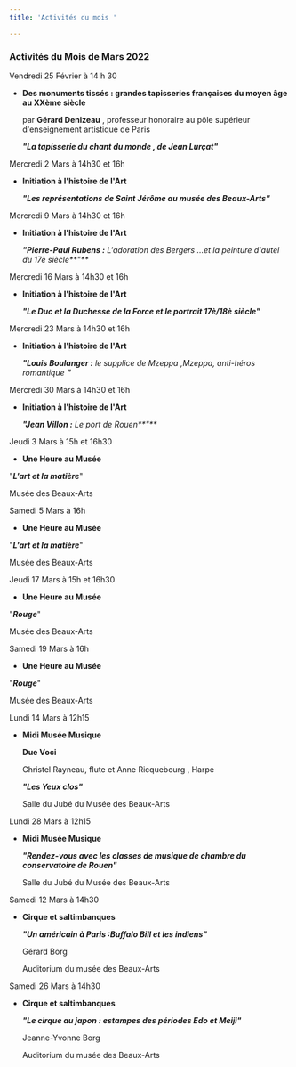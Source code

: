 ```yaml
---
title: 'Activités du mois '

---
```

### Activités du Mois de Mars 2022

Vendredi 25 Février à 14 h 30

* **Des monuments tissés : grandes tapisseries françaises du moyen âge au XXème siècle**

  par **Gérard Denizeau** , professeur honoraire au pôle supérieur d'enseignement artistique de Paris

  **_"La tapisserie du chant du monde , de Jean Lurçat"_**

Mercredi 2 Mars à 14h30 et 16h

* **Initiation à l'histoire de l'Art**

  **_"Les représentations de Saint Jérôme au musée des Beaux-Arts"_**

Mercredi 9 Mars à 14h30 et 16h

* **Initiation à l'histoire de l'Art**

  **_"Pierre-Paul Rubens :_** _L'adoration des Bergers ...et la peinture d'autel du 17è siècle**"**_

Mercredi 16 Mars à 14h30 et 16h

* **Initiation à l'histoire de l'Art**

  **_"Le Duc  et la Duchesse de la Force et le portrait 17è/18è siècle"_**

Mercredi 23 Mars à 14h30 et 16h

* **Initiation à l'histoire de l'Art**

  **_"Louis Boulanger :_** _le supplice de Mzeppa ,Mzeppa, anti-héros romantique **"**_

Mercredi 30 Mars à 14h30 et 16h

* **Initiation à l'histoire de l'Art**

  **_"Jean Villon :_** _Le port de Rouen**"**_

Jeudi 3 Mars à 15h et 16h30

* **Une Heure au Musée**

"**_L'art et la matière_**"

Musée des Beaux-Arts

Samedi 5 Mars à 16h

* **Une Heure au Musée**

"**_L'art et la matière_**"

Musée des Beaux-Arts

Jeudi 17 Mars à 15h et 16h30

* **Une Heure au Musée**

"**_Rouge_**"

Musée des Beaux-Arts

Samedi 19 Mars à 16h

* **Une Heure au Musée**

"**_Rouge_**"

Musée des Beaux-Arts

Lundi 14 Mars à 12h15

* **Midi Musée Musique**

  **Due Voci**

  Christel Rayneau, flute et Anne Ricquebourg , Harpe

  **_"Les Yeux clos"_**  

  Salle du Jubé du Musée des Beaux-Arts 

Lundi 28 Mars à 12h15

* **Midi Musée Musique**

  **_"Rendez-vous avec les classes de musique de chambre du conservatoire de Rouen"_**

  Salle du Jubé du Musée des Beaux-Arts   

Samedi 12 Mars à 14h30  

* **Cirque et saltimbanques**  

  **_"Un américain à Paris :Buffalo Bill et les indiens"_**  

  Gérard Borg  

  Auditorium du musée des Beaux-Arts  

Samedi 26 Mars à 14h30  

* **Cirque et saltimbanques**  

  **_"Le cirque au japon : estampes des périodes Edo et Meiji"_**  

  Jeanne-Yvonne Borg  

  Auditorium du musée des Beaux-Arts